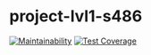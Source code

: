 # project-lvl1-s486
[![Maintainability](https://api.codeclimate.com/v1/badges/42c3572b671b8e95ab87/maintainability)](https://codeclimate.com/github/TheJubadze/project-lvl1-s486/maintainability)
[![Test Coverage](https://api.codeclimate.com/v1/badges/42c3572b671b8e95ab87/test_coverage)](https://codeclimate.com/github/TheJubadze/project-lvl1-s486/test_coverage)
